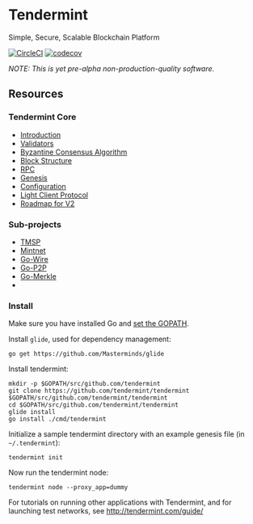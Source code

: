 # Tendermint
Simple, Secure, Scalable Blockchain Platform

[![CircleCI](https://circleci.com/gh/tendermint/tendermint.svg?style=svg)](https://circleci.com/gh/tendermint/tendermint)
[![codecov](https://codecov.io/gh/tendermint/tendermint/branch/develop/graph/badge.svg)](https://codecov.io/gh/tendermint/tendermint)

_NOTE: This is yet pre-alpha non-production-quality software._

## Resources

### Tendermint Core

- [Introduction](https://github.com/tendermint/tendermint/wiki/Introduction)
- [Validators](https://github.com/tendermint/tendermint/wiki/Validators)
- [Byzantine Consensus Algorithm](https://github.com/tendermint/tendermint/wiki/Byzantine-Consensus-Algorithm)
- [Block Structure](https://github.com/tendermint/tendermint/wiki/Block-Structure)
- [RPC](https://github.com/tendermint/tendermint/wiki/RPC)
- [Genesis](https://github.com/tendermint/tendermint/wiki/Genesis)
- [Configuration](https://github.com/tendermint/tendermint/wiki/Configuration)
- [Light Client Protocol](https://github.com/tendermint/tendermint/wiki/Light-Client-Protocol)
- [Roadmap for V2](https://github.com/tendermint/tendermint/wiki/Roadmap-for-V2)

### Sub-projects

* [TMSP](http://github.com/tendermint/tmsp)
* [Mintnet](http://github.com/tendermint/mintnet)
* [Go-Wire](http://github.com/tendermint/go-wire)
* [Go-P2P](http://github.com/tendermint/go-p2p)
* [Go-Merkle](http://github.com/tendermint/go-merkle)
* 

### Install

Make sure you have installed Go and [set the GOPATH](https://github.com/tendermint/tendermint/wiki/Setting-GOPATH).

Install `glide`, used for dependency management:

```
go get https://github.com/Masterminds/glide
```

Install tendermint:

```
mkdir -p $GOPATH/src/github.com/tendermint
git clone https://github.com/tendermint/tendermint $GOPATH/src/github.com/tendermint/tendermint
cd $GOPATH/src/github.com/tendermint/tendermint
glide install
go install ./cmd/tendermint
```

Initialize a sample tendermint directory with an example genesis file (in `~/.tendermint`):

```
tendermint init
```

Now run the tendermint node:

```
tendermint node --proxy_app=dummy
```

For tutorials on running other applications with Tendermint, and for launching test networks,
see http://tendermint.com/guide/
